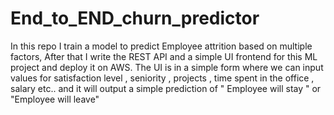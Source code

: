 # End_to_END_churn_predictor
In this repo I train a model to predict Employee attrition based on multiple factors, After that I write the REST API and a simple UI frontend for this ML project and deploy it on AWS.
The UI is in a simple form where we can input values for satisfaction level , seniority , projects , time spent in the office , salary etc.. and it will output a simple
prediction of " Employee will stay " or "Employee will leave"
